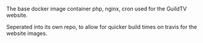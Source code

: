 The base docker image container php, nginx, cron used for the GuildTV website.

Seperated into its own repo, to allow for quicker build times on travis for the website images.
